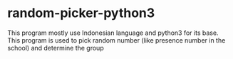 # random-picker-python3
This program mostly use Indonesian language and python3 for its base. This program is used to pick random number (like presence number in the school) and determine the group 
